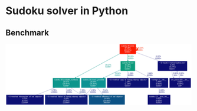 # Sudoku solver in Python

## Benchmark
![Benchmark from when solving a Sudoku 1000 times](./benchmark.png)